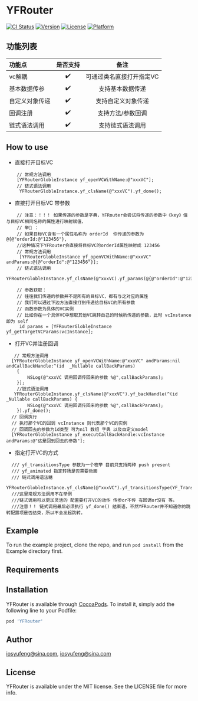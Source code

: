 # YFRouter

[![CI Status](https://img.shields.io/travis/iosyufeng@sina.com/YFRouter.svg?style=flat)](https://travis-ci.org/iosyufeng@sina.com/YFRouter)
[![Version](https://img.shields.io/cocoapods/v/YFRouter.svg?style=flat)](https://cocoapods.org/pods/YFRouter)
[![License](https://img.shields.io/cocoapods/l/YFRouter.svg?style=flat)](https://cocoapods.org/pods/YFRouter)
[![Platform](https://img.shields.io/cocoapods/p/YFRouter.svg?style=flat)](https://cocoapods.org/pods/YFRouter)


## 功能列表

| 功能点              | 是否支持            | 备注                |
| :------------------| :----:             | :----:             |
| vc解耦              | ✔️                  | 可通过类名直接打开指定VC              |
| 基本数据传参         | ✔️                  |  支持基本数据传递              |
| 自定义对象传递         | ✔️                  |  支持自定义对象传递             |
| 回调注册        | ✔️                  |  支持方法/参数回调             |
| 链式语法调用       | ✔️                  |  支持链式语法调用            |


## How to use
- 直接打开目标VC 
```objc
    // 常规方法调用
    [YFRouterGlobleInstance yf_openVCWithName:@"xxxVC"];
    // 链式语法调用
     YFRouterGlobleInstance.yf_clsName(@"xxxVC").yf_done();
```

- 直接打开目标VC 带参数 
```objc
    // 注意：！！！ 如果传递的参数是字典，YFRouter会尝试将传递的参数中《key》值与目标VC相同名称的属性进行映射赋值，
    // 举🌰 ： 
    // 如果目标VC含有一个属性名称为 orderId  你传递的参数为 @{@"orderId:@"123456"},
    //这种情况下YFRouter会直接将目标VC的orderId属性映射成 123456
    // 常规方法调用
     [YFRouterGlobleInstance yf_openVCWithName:@"xxxVC" andParams:@{@"orderId":@"123456"}];
    // 链式语法调用
     YFRouterGlobleInstance.yf_clsName(@"xxxVC).yf_params(@{@"orderId":@"123456"}).yf_done();

    // 参数获取：
    // 往往我们传递的参数并不是所有的目标VC，都有与之对应的属性
    // 我们可以通过下边方法直接打到传递给目标VC的所有参数
    // 函数参数为具体的VC实例
    // 比如你在一个具体VC中想取其他VC跳转自己的时候所传递的参数，此时 vcInstance 即为 self
     id params = [YFRouterGlobleInstance yf_getTargetVCParams:vcInstance];
```
- 打开VC并注册回调

```objc
   // 常规方法调用
  [YFRouterGlobleInstance yf_openVCWithName:@"xxxVC" andParams:nil andCallBackHandle:^(id  _Nullable callBackParams)
    {
        NSLog(@"xxxVC 调用回调传回来的参数 %@",callBackParams);
    }];
    //链式语法调用
   YFRouterGlobleInstance.yf_clsName(@"xxxVC").yf_backHandle(^(id  _Nullable callBackParams) {
        NSLog(@"xxxVC 调用回调传回来的参数 %@",callBackParams);
    }).yf_done();
  // 回调执行
  // 执行那个VC的回调 vcInstance 则代表那个VC的实例 
  // 回调回去的参数为id类型 可为nil 数组 字典 以及自定义model
  [YFRouterGlobleInstance yf_executCallBackHandle:vcInstance andParams:@"这是回到回去的参数"];

```

- 指定打开VC的方式

```objc
  /// yf_transitionsType 参数为一个枚举 目前只支持两种 push present
  /// yf_animated 指定转场是否需要动画
  /// 链式调用语法糖
  YFRouterGlobleInstance.yf_clsName(@"xxxVC").yf_transitionsType(YF_Transitions_present).yf_animated(YES).yf_done();
  ///这里常规方法调用不在举例
  ///链式调用可以更加灵活的 配置要打开VC的动作 传参or不传 有回调or没有 等。 
  ///注意！！ 链式调用最后必须执行 yf_done() 结束语，不然YFRouter并不知道你的跳转配置项是否结束，所以不会发起跳转。
```


## Example

To run the example project, clone the repo, and run `pod install` from the Example directory first.

## Requirements

## Installation

YFRouter is available through [CocoaPods](https://cocoapods.org). To install
it, simply add the following line to your Podfile:

```ruby
pod 'YFRouter'
```

## Author

iosyufeng@sina.com, iosyufeng@sina.com

## License

YFRouter is available under the MIT license. See the LICENSE file for more info.
